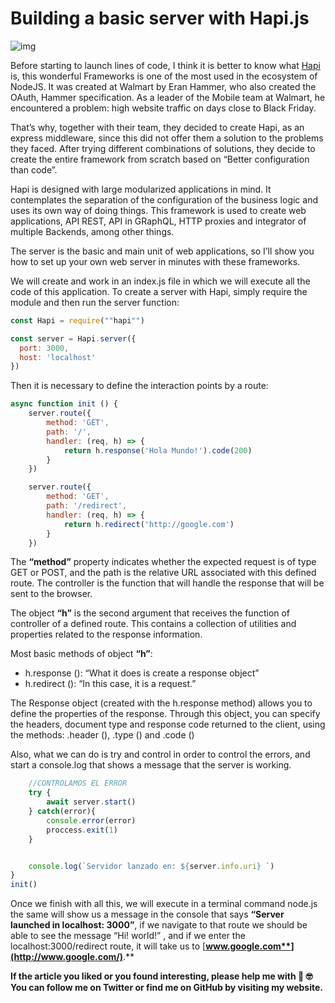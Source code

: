 # Building a basic server with Hapi.js

![img](https://miro.medium.com/max/700/1*3xVhmgkXGjNfJmi3WUd_eQ.png)

Before starting to launch lines of code, I think it is better to know what [Hapi](https://hapijs.com/) is, this wonderful Frameworks is one of the most used in the ecosystem of NodeJS. It was created at Walmart by Eran Hammer, who also created the OAuth, Hammer specification. As a leader of the Mobile team at Walmart, he encountered a problem: high website traffic on days close to Black Friday.

That’s why, together with their team, they decided to create Hapi, as an express middleware, since this did not offer them a solution to the problems they faced. After trying different combinations of solutions, they decide to create the entire framework from scratch based on “Better configuration than code”.

Hapi is designed with large modularized applications in mind. It contemplates the separation of the configuration of the business logic and uses its own way of doing things. This framework is used to create web applications, API REST, API in GRaphQL, HTTP proxies and integrator of multiple Backends, among other things.

The server is the basic and main unit of web applications, so I’ll show you how to set up your own web server in minutes with these frameworks.

We will create and work in an index.js file in which we will execute all the code of this application. To create a server with Hapi, simply require the module and then run the server function:

```javascript
const Hapi = require(""hapi"")

const server = Hapi.server({
  port: 3000,
  host: 'localhost'
})
```

Then it is necessary to define the interaction points by a route:

```javascript
async function init () {
    server.route({
        method: 'GET',
        path: '/',
        handler: (req, h) => {
            return h.response('Hola Mundo!').code(200)
        }
    })

    server.route({
        method: 'GET',
        path: '/redirect',
        handler: (req, h) => {
            return h.redirect('http://google.com')
        }
    })
```

The **“method”** property indicates whether the expected request is of type GET or POST, and the path is the relative URL associated with this defined route. The controller is the function that will handle the response that will be sent to the browser.

The object **“h”** is the second argument that receives the function of controller of a defined route. This contains a collection of utilities and properties related to the response information.

Most basic methods of object **“h”**:

- h.response (): “What it does is create a response object”
- h.redirect (): “In this case, it is a request.”

The Response object (created with the h.response method) allows you to define the properties of the response. Through this object, you can specify the headers, document type and response code returned to the client, using the methods: .header (), .type () and .code ()

Also, what we can do is try and control in order to control the errors, and start a console.log that shows a message that the server is working.

```javascript
    //CONTROLAMOS EL ERROR 
    try {
        await server.start()
    } catch(error){
        console.error(error)
        proccess.exit(1)
    }


    console.log(`Servidor lanzado en: ${server.info.uri} `)
}
init()
```

Once we finish with all this, we will execute in a terminal command node.js the same will show us a message in the console that says **“Server launched in localhost: 3000”**, if we navigate to that route we should be able to see the message “Hi! world!” , and if we enter the localhost:3000/redirect route, it will take us to [**www.google.com**](http://www.google.com/)**.**

**If the article you liked or you found interesting, please help me with 👏 🤓 You can follow me on Twitter or find me on GitHub by visiting my website.**

